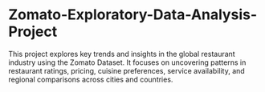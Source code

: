 # Zomato-Exploratory-Data-Analysis-Project
This project explores key trends and insights in the global restaurant industry using the Zomato Dataset. It focuses on uncovering patterns in restaurant ratings, pricing, cuisine preferences, service availability, and regional comparisons across cities and countries.

